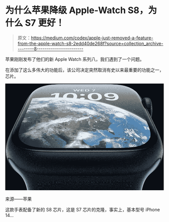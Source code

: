 # 为什么苹果降级 Apple-Watch S8，为什么 S7 更好！

> 原文：<https://medium.com/codex/apple-just-removed-a-feature-from-the-apple-watch-s8-2edd40de268f?source=collection_archive---------8----------------------->

苹果刚刚发布了他们的新 Apple Watch 系列八，我们遇到了一个问题。

在添加了这么多伟大的功能后，该公司决定突然取消有史以来最重要的功能之一，芯片。

![](img/25bf487a2c61b08ed942345a0ae279b7.png)

来源——苹果

这款手表配备了新的 S8 芯片，这是 S7 芯片的克隆，事实上，基本型号 iPhone 14…